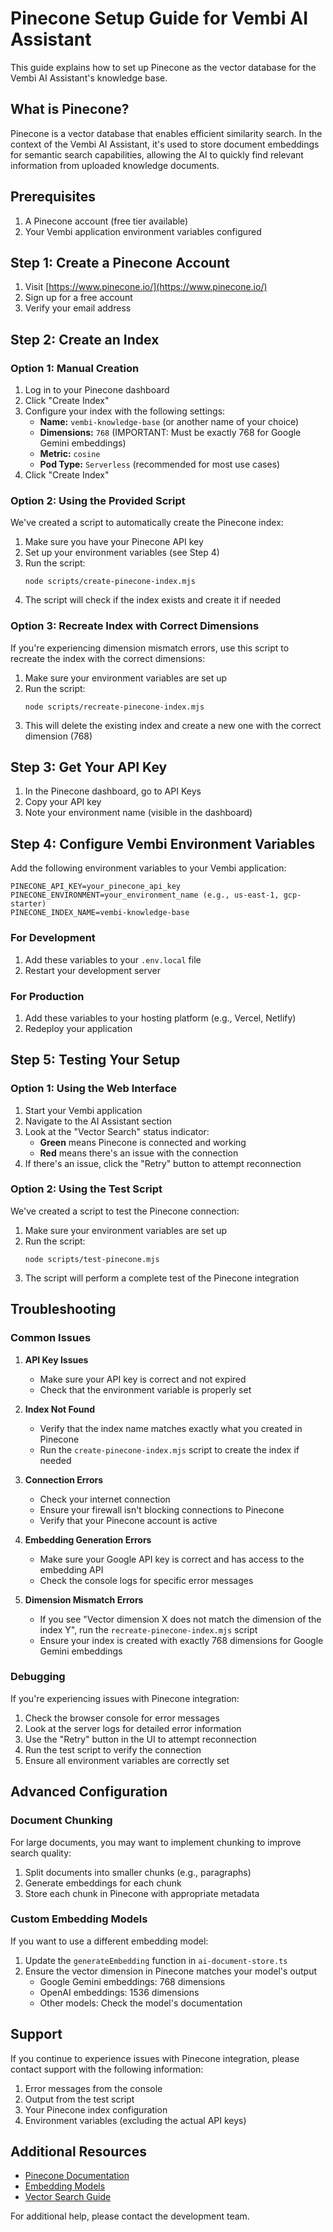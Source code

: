 # Pinecone Setup Guide for Vembi AI Assistant

This guide explains how to set up Pinecone as the vector database for the Vembi AI Assistant's knowledge base.

## What is Pinecone?

Pinecone is a vector database that enables efficient similarity search. In the context of the Vembi AI Assistant, it's used to store document embeddings for semantic search capabilities, allowing the AI to quickly find relevant information from uploaded knowledge documents.

## Prerequisites

1. A Pinecone account (free tier available)
2. Your Vembi application environment variables configured

## Step 1: Create a Pinecone Account

1. Visit [https://www.pinecone.io/](https://www.pinecone.io/)
2. Sign up for a free account
3. Verify your email address

## Step 2: Create an Index

### Option 1: Manual Creation

1. Log in to your Pinecone dashboard
2. Click "Create Index"
3. Configure your index with the following settings:
   - **Name:** `vembi-knowledge-base` (or another name of your choice)
   - **Dimensions:** `768` (IMPORTANT: Must be exactly 768 for Google Gemini embeddings)
   - **Metric:** `cosine`
   - **Pod Type:** `Serverless` (recommended for most use cases)
4. Click "Create Index"

### Option 2: Using the Provided Script

We've created a script to automatically create the Pinecone index:

1. Make sure you have your Pinecone API key
2. Set up your environment variables (see Step 4)
3. Run the script:
   ```
   node scripts/create-pinecone-index.mjs
   ```
4. The script will check if the index exists and create it if needed

### Option 3: Recreate Index with Correct Dimensions

If you're experiencing dimension mismatch errors, use this script to recreate the index with the correct dimensions:

1. Make sure your environment variables are set up
2. Run the script:
   ```
   node scripts/recreate-pinecone-index.mjs
   ```
3. This will delete the existing index and create a new one with the correct dimension (768)

## Step 3: Get Your API Key

1. In the Pinecone dashboard, go to API Keys
2. Copy your API key
3. Note your environment name (visible in the dashboard)

## Step 4: Configure Vembi Environment Variables

Add the following environment variables to your Vembi application:

```env
PINECONE_API_KEY=your_pinecone_api_key
PINECONE_ENVIRONMENT=your_environment_name (e.g., us-east-1, gcp-starter)
PINECONE_INDEX_NAME=vembi-knowledge-base
```

### For Development

1. Add these variables to your `.env.local` file
2. Restart your development server

### For Production

1. Add these variables to your hosting platform (e.g., Vercel, Netlify)
2. Redeploy your application

## Step 5: Testing Your Setup

### Option 1: Using the Web Interface

1. Start your Vembi application
2. Navigate to the AI Assistant section
3. Look at the "Vector Search" status indicator:
   - **Green** means Pinecone is connected and working
   - **Red** means there's an issue with the connection
4. If there's an issue, click the "Retry" button to attempt reconnection

### Option 2: Using the Test Script

We've created a script to test the Pinecone connection:

1. Make sure your environment variables are set up
2. Run the script:
   ```
   node scripts/test-pinecone.mjs
   ```
3. The script will perform a complete test of the Pinecone integration

## Troubleshooting

### Common Issues

1. **API Key Issues**
   - Make sure your API key is correct and not expired
   - Check that the environment variable is properly set

2. **Index Not Found**
   - Verify that the index name matches exactly what you created in Pinecone
   - Run the `create-pinecone-index.mjs` script to create the index if needed

3. **Connection Errors**
   - Check your internet connection
   - Ensure your firewall isn't blocking connections to Pinecone
   - Verify that your Pinecone account is active

4. **Embedding Generation Errors**
   - Make sure your Google API key is correct and has access to the embedding API
   - Check the console logs for specific error messages

5. **Dimension Mismatch Errors**
   - If you see "Vector dimension X does not match the dimension of the index Y", run the `recreate-pinecone-index.mjs` script
   - Ensure your index is created with exactly 768 dimensions for Google Gemini embeddings

### Debugging

If you're experiencing issues with Pinecone integration:

1. Check the browser console for error messages
2. Look at the server logs for detailed error information
3. Use the "Retry" button in the UI to attempt reconnection
4. Run the test script to verify the connection
5. Ensure all environment variables are correctly set

## Advanced Configuration

### Document Chunking

For large documents, you may want to implement chunking to improve search quality:

1. Split documents into smaller chunks (e.g., paragraphs)
2. Generate embeddings for each chunk
3. Store each chunk in Pinecone with appropriate metadata

### Custom Embedding Models

If you want to use a different embedding model:

1. Update the `generateEmbedding` function in `ai-document-store.ts`
2. Ensure the vector dimension in Pinecone matches your model's output
   - Google Gemini embeddings: 768 dimensions
   - OpenAI embeddings: 1536 dimensions
   - Other models: Check the model's documentation

## Support

If you continue to experience issues with Pinecone integration, please contact support with the following information:

1. Error messages from the console
2. Output from the test script
3. Your Pinecone index configuration
4. Environment variables (excluding the actual API keys)

## Additional Resources

- [Pinecone Documentation](https://docs.pinecone.io/)
- [Embedding Models](https://docs.pinecone.io/guides/embeddings)
- [Vector Search Guide](https://docs.pinecone.io/guides/vector-search)

For additional help, please contact the development team. 